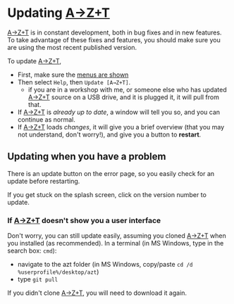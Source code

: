 # Updating [A→Z+T]

[A→Z+T] is in constant development, both in bug fixes and in new features. To take advantage of these fixes and features, you should make sure you are using the most recent published version.

To update [A→Z+T],
- First, make sure the [menus are shown](MENUS.md)
- Then select `Help`, then `Update [A→Z+T]`.
  - if you are in a workshop with me, or someone else who has updated [A→Z+T] source on a USB drive, and it is plugged it, it will pull from that.
- If [A→Z+T] is _already up to date_, a window will tell you so, and you can continue as normal.
- If [A→Z+T] loads _changes_, it will give you a brief overview (that you may not understand, don't worryǃ), and give you a button to **restart**.

## Updating when you have a problem
There is an update button on the error page, so you easily check for an update before restarting.

If you get stuck on the splash screen, click on the version number to update.

### If [A→Z+T] doesn't show you a user interface
Don't worry, you can still update easily, assuming you cloned [A→Z+T] when you installed (as recommended). In a terminal (in MS Windows, type in the search box: `cmd`):
- navigate to the azt folder (in MS Windows, copy/paste `cd /d %userprofile%/desktop/azt`)
- type `git pull`

If you didn't clone [A→Z+T], you will need to download it again.

[A→Z+T]:  https://github.com/kent-rasmussen/azt
[WeSay]:  https://software.sil.org/wesay/
[FLEx]: https://software.sil.org/fieldworks/
[LIFT]: https://code.google.com/archive/p/lift-standard/
[CAWL]: http://www.comparalex.org/resources/SIL%20Comparative%20African%20Word%20List.pdf
